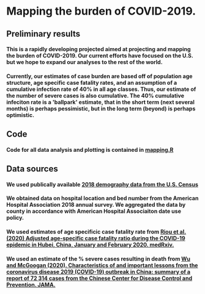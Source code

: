 # Mapping the burden of COVID-2019.
## Preliminary results
#### This is a rapidly developing projected aimed at projecting and mapping the burden of COVID-2019. Our current efforts have focused on the U.S. but we hope to expand our analyses to the rest of the world.
#### Currently, our estimates of case burden are based off of population age structure, age specific case fatality rates, and an assumption of a cumulative infection rate of 40% in all age classes. Thus, our estimate of the number of severe cases is also cumulative. The 40% cumulative infeciton rate is a 'ballpark' estimate, that in the short term (next several months) is perhaps pessimistic, but in the long term (beyond) is perhaps optimistic. 
## Code
#### Code for all data analysis and plotting is contained in <a href="https://github.com/ianfmiller/covid19-burden-mapping/blob/master/mapping.R">mapping.R</a>
## Data sources
#### We used publically available <a href="https://factfinder.census.gov/faces/tableservices/jsf/pages/productview.xhtml?src=bkmk">2018 demography data from the U.S. Census</a>
#### We obtained data on hospital location and bed number from the American Hospital Association 2018 annual survey. We aggregated the data by county in accordance with American Hospital Associaiton date use policy.
#### We used estimates of age specificic case fatality rate from <a href="https://www.medrxiv.org/content/10.1101/2020.03.04.20031104v1">Riou et al. (2020) Adjusted age-specific case fatality ratio during the COVID-19 epidemic in Hubei, China, January and February 2020. medRxiv.</a>
#### We used an estimate of the % severe cases resulting in death from <a href="https://jamanetwork.com/journals/jama/article-abstract/2762130">Wu and McGoogan (2020). Characteristics of and important lessons from the coronavirus disease 2019 (COVID-19) outbreak in China: summary of a report of 72 314 cases from the Chinese Center for Disease Control and Prevention. JAMA.</a>
